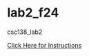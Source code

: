 # lab2_f24
csc138_lab2

[Click Here for Instructions](https://docs.google.com/document/d/1H_Ub9z9D7ZFVCj1OIWwV5hhcbzyZlHId-2asAWsqadc/edit?usp=sharing)
